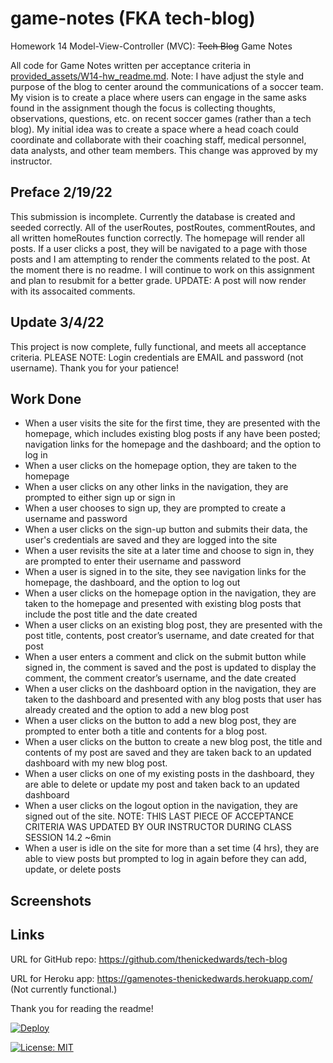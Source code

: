 # game-notes (FKA tech-blog)
Homework 14 Model-View-Controller (MVC): ~~Tech Blog~~ Game Notes

All code for Game Notes written per acceptance criteria in [provided_assets/W14-hw_readme.md](/provided_assets/W14-hw_readme.md).  Note: I have adjust the style and purpose of the blog to center around the communications of a soccer team.  My vision is to create a place where users can engage in the same asks found in the assignment though the focus is collecting thoughts, observations, questions, etc. on recent soccer games (rather than a tech blog). My initial idea was to create a space where a head coach could coordinate and collaborate with their coaching staff, medical personnel, data analysts, and other team members.  This change was approved by my instructor.

## Preface 2/19/22
This submission is incomplete.  Currently the database is created and seeded correctly.  All of the userRoutes, postRoutes, commentRoutes, and all written homeRoutes function correctly.  The homepage will render all posts.  If a user clicks a post, they will be navigated to a page with those posts and I am attempting to render the comments related to the post.  At the moment there is no readme.  I will continue to work on this assignment and plan to resubmit for a better grade.
UPDATE: A post will now render with its assocaited comments.

## Update 3/4/22
This project is now complete, fully functional, and meets all acceptance criteria.  PLEASE NOTE: Login credentials are EMAIL and password (not username).  Thank you for your patience!
## Work Done
* When a user visits the site for the first time, they are presented with the homepage, which includes existing blog posts if any have been posted; navigation links for the homepage and the dashboard; and the option to log in
* When a user clicks on the homepage option, they are taken to the homepage
* When a user clicks on any other links in the navigation, they are prompted to either sign up or sign in
* When a user chooses to sign up, they are prompted to create a username and password
* When a user clicks on the sign-up button and submits their data, the user's credentials are saved and they are logged into the site
* When a user revisits the site at a later time and choose to sign in, they are prompted to enter their username and password
* When a user is signed in to the site, they see navigation links for the homepage, the dashboard, and the option to log out
* When a user clicks on the homepage option in the navigation, they are taken to the homepage and presented with existing blog posts that include the post title and the date created
* When a user clicks on an existing blog post, they are presented with the post title, contents, post creator’s username, and date created for that post
* When a user enters a comment and click on the submit button while signed in, the comment is saved and the post is updated to display the comment, the comment creator’s username, and the date created
* When a user clicks on the dashboard option in the navigation, they are taken to the dashboard and presented with any blog posts that user has already created and the option to add a new blog post
* When a user clicks on the button to add a new blog post, they are prompted to enter both a title and contents for a blog post.
* When a user clicks on the button to create a new blog post, the title and contents of my post are saved and they are taken back to an updated dashboard with my new blog post.
* When a user clicks on one of my existing posts in the dashboard, they are able to delete or update my post and taken back to an updated dashboard
* When a user clicks on the logout option in the navigation, they are signed out of the site.
NOTE: THIS LAST PIECE OF ACCEPTANCE CRITERIA WAS UPDATED BY OUR INSTRUCTOR DURING CLASS SESSION 14.2 ~6min
* When a user is idle on the site for more than a set time (4 hrs), they are able to view posts but prompted to log in again before they can add, update, or delete posts

## Screenshots

## Links
URL for GitHub repo: https://github.com/thenickedwards/tech-blog

URL for Heroku app: https://gamenotes-thenickedwards.herokuapp.com/
(Not currently functional.)

Thank you for reading the readme!

[![Deploy](https://www.herokucdn.com/deploy/button.svg)](https://gamenotes-thenickedwards.herokuapp.com/)

[![License: MIT](https://img.shields.io/badge/License-MIT-blue.svg)](https://opensource.org/licenses/MIT)
